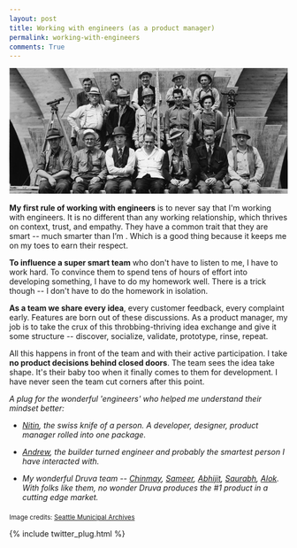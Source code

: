 ```yaml
---
layout: post
title: Working with engineers (as a product manager)
permalink: working-with-engineers
comments: True
---
```


![.](/assets/working_with_engineers.jpg)


**My first rule of working with engineers** is to never say that I'm working with engineers. It is no different than any working relationship, which thrives on context, trust, and empathy. They have a common trait that they are smart -- much smarter than I’m . Which is a good thing because it keeps me on my toes to earn their respect.

**To influence a super smart team**  who don't have to listen to me, I have to work hard. To convince them to spend tens of hours of effort into developing something, I have to do my homework well. There is a trick though -- I don't have to do the homework in isolation.

**As a team we share every idea**, every customer feedback, every complaint early. Features are born out of these discussions. As a product manager, my job is to take the crux of this throbbing-thriving idea exchange and give it some structure -- discover, socialize, validate, prototype, rinse, repeat.

All this happens in front of the team and with their active participation. I take **no product decisions behind closed doors**. The team sees the idea take shape. It's their baby too when it finally comes to them for development. I have never seen the team cut corners after this point.



<cite> A plug for the wonderful 'engineers' who helped me understand their mindset better:

- *[Nitin](http://twitter.com/nitin_pande), the swiss knife of a person. A developer, designer, product manager rolled into one package.*

- *[Andrew](https://www.linkedin.com/pub/andrew-lazarus/9/455/737), the builder turned engineer and probably the smartest person I have interacted with.*

- *My wonderful Druva team -- [Chinmay](http://in.linkedin.com/in/achinmay), [Sameer](http://in.linkedin.com/in/sameertamsekar), [Abhijit](http://in.linkedin.com/in/vaidyaabhijit), [Saurabh](#), [Alok](https://www.linkedin.com/pub/alok-ranjan/7a/677/3b1). With folks like them, no wonder Druva produces the #1 product in a cutting edge market.*
</cite>



<sub> Image credits: [Seattle Municipal Archives](https://flic.kr/p/6XidPL) </sub>

{% include twitter_plug.html %}
